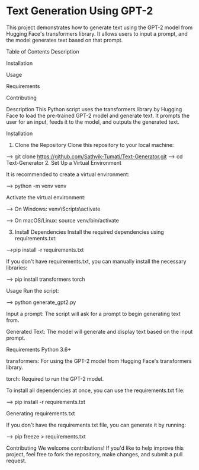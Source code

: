 # Text Generation Using GPT-2

This project demonstrates how to generate text using the GPT-2 model from Hugging Face's transformers library. It allows users to input a prompt, and the model generates text based on that prompt.

Table of Contents
Description

Installation

Usage

Requirements

Contributing

Description
This Python script uses the transformers library by Hugging Face to load the pre-trained GPT-2 model and generate text. It prompts the user for an input, feeds it to the model, and outputs the generated text.

Installation
1. Clone the Repository
Clone this repository to your local machine:

--> git clone https://github.com/Sathvik-Tumati/Text-Generator.git
--> cd Text-Generator
2. Set Up a Virtual Environment

It is recommended to create a virtual environment:

--> python -m venv venv

Activate the virtual environment:

--> On Windows: venv\Scripts\activate

--> On macOS/Linux: source venv/bin/activate

3. Install Dependencies
Install the required dependencies using requirements.txt:

-->pip install -r requirements.txt

If you don't have requirements.txt, you can manually install the necessary libraries:

--> pip install transformers torch

Usage
Run the script:

--> python generate_gpt2.py

Input a prompt: The script will ask for a prompt to begin generating text from.

Generated Text: The model will generate and display text based on the input prompt.

Requirements
Python 3.6+

transformers: For using the GPT-2 model from Hugging Face's transformers library.

torch: Required to run the GPT-2 model.

To install all dependencies at once, you can use the requirements.txt file:

--> pip install -r requirements.txt

Generating requirements.txt

If you don't have the requirements.txt file, you can generate it by running:

--> pip freeze > requirements.txt

Contributing
We welcome contributions! If you'd like to help improve this project, feel free to fork the repository, make changes, and submit a pull request.
